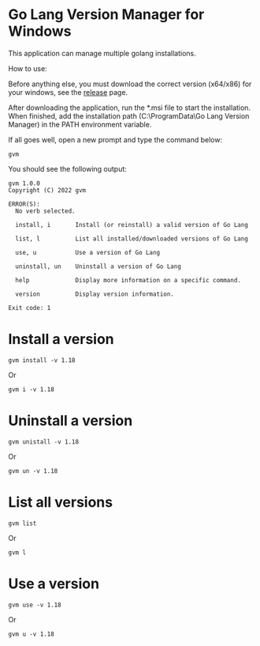 # Go Lang Version Manager for Windows

This application can manage multiple golang installations.

How to use:

Before anything else, you must download the correct version (x64/x86) for your windows, see the [release](https://github.com/jfelipearaujo/GoLangVersionManager/releases) page.

After downloading the application, run the \*.msi file to start the installation. When finished, add the installation path (C:\ProgramData\Go Lang Version Manager) in the PATH environment variable.

If all goes well, open a new prompt and type the command below:

```
gvm
```

You should see the following output:

```
gvm 1.0.0
Copyright (C) 2022 gvm

ERROR(S):
  No verb selected.

  install, i       Install (or reinstall) a valid version of Go Lang

  list, l          List all installed/downloaded versions of Go Lang

  use, u           Use a version of Go Lang

  uninstall, un    Uninstall a version of Go Lang

  help             Display more information on a specific command.

  version          Display version information.

Exit code: 1
```

# Install a version

```
gvm install -v 1.18
```

Or

```
gvm i -v 1.18
```

# Uninstall a version

```
gvm unistall -v 1.18
```

Or

```
gvm un -v 1.18
```

# List all versions

```
gvm list
```

Or

```
gvm l
```

# Use a version

```
gvm use -v 1.18
```

Or

```
gvm u -v 1.18
```
